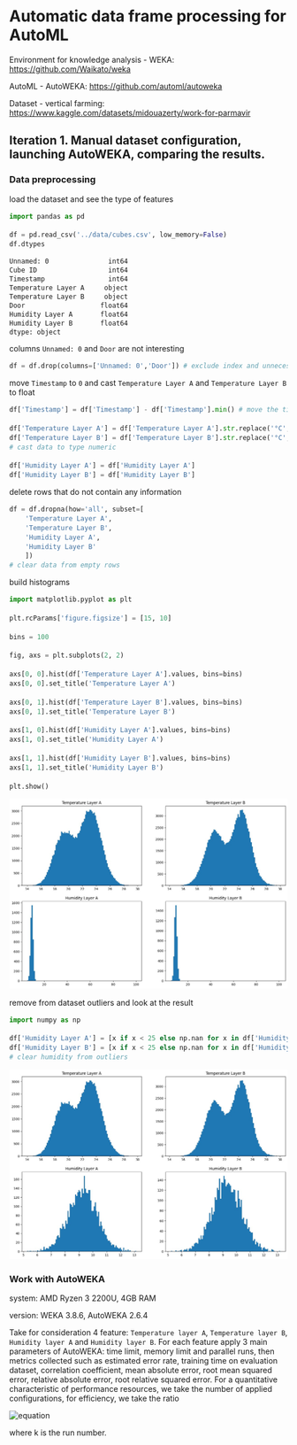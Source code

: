 # Automatic data frame processing for AutoML

Environment for knowledge analysis - WEKA:
https://github.com/Waikato/weka

AutoML - AutoWEKA:
https://github.com/automl/autoweka

Dataset - vertical farming:
https://www.kaggle.com/datasets/midouazerty/work-for-parmavir

## Iteration 1. Manual dataset configuration, launching AutoWEKA, comparing the results.

### Data preprocessing

load the dataset and see the type of features
```python
import pandas as pd

df = pd.read_csv('../data/cubes.csv', low_memory=False)
df.dtypes
```
```
Unnamed: 0               int64
Cube ID                  int64
Timestamp                int64
Temperature Layer A     object
Temperature Layer B     object
Door                   float64
Humidity Layer A       float64
Humidity Layer B       float64
dtype: object
```

columns `Unnamed: 0` and `Door` are not interesting

```python
df = df.drop(columns=['Unnamed: 0','Door']) # exclude index and unnecessary columns
```

move `Timestamp` to `0` and cast `Temperature Layer A` and `Temperature Layer B` to float

```python
df['Timestamp'] = df['Timestamp'] - df['Timestamp'].min() # move the timer to the start

df['Temperature Layer A'] = df['Temperature Layer A'].str.replace('°C', '').astype(float)
df['Temperature Layer B'] = df['Temperature Layer B'].str.replace('°C', '').astype(float)
# cast data to type numeric

df['Humidity Layer A'] = df['Humidity Layer A']
df['Humidity Layer B'] = df['Humidity Layer B']
```

delete rows that do not contain any information

```python
df = df.dropna(how='all', subset=[
    'Temperature Layer A',
    'Temperature Layer B',
    'Humidity Layer A',
    'Humidity Layer B'
    ])
# clear data from empty rows
```

build histograms

```python
import matplotlib.pyplot as plt

plt.rcParams['figure.figsize'] = [15, 10]

bins = 100

fig, axs = plt.subplots(2, 2)

axs[0, 0].hist(df['Temperature Layer A'].values, bins=bins)
axs[0, 0].set_title('Temperature Layer A')

axs[0, 1].hist(df['Temperature Layer B'].values, bins=bins)
axs[0, 1].set_title('Temperature Layer B')

axs[1, 0].hist(df['Humidity Layer A'].values, bins=bins)
axs[1, 0].set_title('Humidity Layer A')

axs[1, 1].hist(df['Humidity Layer B'].values, bins=bins)
axs[1, 1].set_title('Humidity Layer B')

plt.show()
```

![plot](./img/hist1.jpg)

remove from dataset outliers and look at the result

```python
import numpy as np

df['Humidity Layer A'] = [x if x < 25 else np.nan for x in df['Humidity Layer A']]
df['Humidity Layer B'] = [x if x < 25 else np.nan for x in df['Humidity Layer B']]
# clear humidity from outliers
```

![plot](./img/hist2.jpg)

### Work with AutoWEKA

system: AMD Ryzen 3 2200U, 4GB RAM

version: WEKA 3.8.6, AutoWEKA 2.6.4

Take for consideration 4 feature: `Temperature layer A`, `Temperature layer B`, `Humidity layer A` and `Humidity layer B`.
For each feature apply 3 main parameters of AutoWEKA: time limit, memory limit and parallel runs,
then metrics collected such as estimated error rate, training time on evaluation dataset, correlation coefficient,
mean absolute error, root mean squared error, relative absolute error, root relative squared error. For a quantitative characteristic of performance resources, we take the number of applied configurations, for efficiency, we take the ratio

![equation](https://latex.codecogs.com/svg.image?1%20-%20%5Cfrac%7BMAE_k%7D%7BMAE_0%7D)

where k is the run number.





